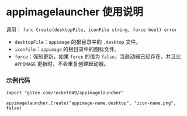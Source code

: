 # appimagelauncher 使用说明

调用： `func Create(desktopFile, iconFile string, force bool) error`

- `desktopFile`：`appimage` 的根目录中的 `.desktop` 文件。
- `iconFile`：`appimage` 的根目录中的图标文件。
- `force`：强制更新，如果 `force` 的值为 `false`，当启动器已经存在，并且比 `APPIMAGE` 更新时，不会重复创建起动器。

### 示例代码
```
import "gitee.com/rocket049/appimagelauncher"

appimagelauncher.Create("appimage-name.desktop", "icon-name.png", false)
```